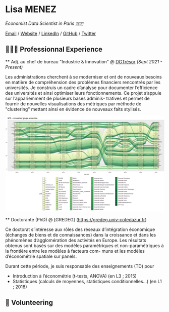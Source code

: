 # Lisa MENEZ

_Economist Data Scientist in Paris 🇩🇪_ <br>

[Email](mailto:lisa.menez@free.fr) / [Website](https://lmermaid.github.io/cv_eng) / [LinkedIn](https://www.linkedin.com/in/lisa-menez-10b6631ba/) / [GitHub](https://github.com/lmermaid/) / [Twitter](https://twitter.com/lisamenez/) 

## 👩🏼‍💻 Professionnal  Experience

** Adj. au chef de bureau "Industrie & Innovation" @ [DGTrésor](https://www.tresor.economie.gouv.fr/) _(Sept 2021 - Present)_ <br>

Les administrations cherchent à se moderniser et ont de nouveaux besoins en matière
de compréhension des problèmes financiers rencontrés par les universités. Je construis
un cadre d’analyse pour documenter l’efficience des universités et ainsi optimiser leurs
fonctionnements. Ce projet s’appuie sur l’appariemment de plusieurs bases adminis-
tratives et permet de fournir de nouvelles visualisations des métriques par méthode de
"clustering" mettant ainsi en évidence de nouveaux faits stylisés.

![plot](./assets/images/BNR.png)

** Doctorante (PhD) @ [GREDEG] (https://gredeg.univ-cotedazur.fr)

Ce doctorat s’intéresse aux rôles des réseaux d’intégration économique (échanges de
biens et de connaissances) dans la croissance et dans les phénomènes d’agglomération
des activités en Europe. Les résultats obtenus sont basés sur des modèles
paramétriques et non-paramétriques à la frontière entre les modèles à facteurs com-
muns et les modèles d’économétrie spatiale sur panels.

Durant cette période, je suis responsable des enseignements (TD) pour
- Introduction à l’économétrie (t-tests, ANOVA) (en L3 ; 2015)
- Statistiques (calculs de moyennes, statistiques conditionnelles...) (en L1 ; 2018)


## 📌 Volunteering
